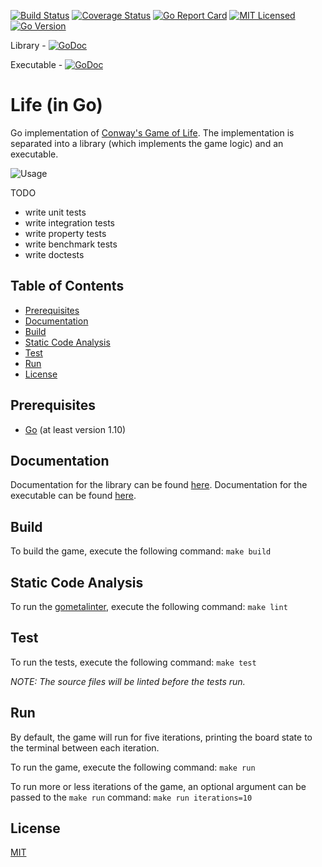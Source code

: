 [![Build Status](https://travis-ci.org/jeremy-miller/life-go.svg?branch=master)](https://travis-ci.org/jeremy-miller/life-go)
[![Coverage Status](https://coveralls.io/repos/github/jeremy-miller/life-go/badge.svg?branch=master)](https://coveralls.io/github/jeremy-miller/life-go?branch=master)
[![Go Report Card](https://goreportcard.com/badge/github.com/jeremy-miller/life-go)](https://goreportcard.com/report/github.com/jeremy-miller/life-go)
[![MIT Licensed](https://img.shields.io/badge/license-MIT-blue.svg)](https://github.com/jeremy-miller/life-go/blob/master/LICENSE)
[![Go Version](https://img.shields.io/badge/Go-1.10-blue.svg)]()

Library - [![GoDoc](https://godoc.org/github.com/jeremy-miller/life-go/internal/life?status.svg)](https://godoc.org/github.com/jeremy-miller/life-go/internal/life)

Executable - [![GoDoc](https://godoc.org/github.com/jeremy-miller/life-go/cmd/life?status.svg)](https://godoc.org/github.com/jeremy-miller/life-go/cmd/life)

# Life (in Go)
Go implementation of [Conway's Game of Life](https://en.wikipedia.org/wiki/Conway%27s_Game_of_Life).
The implementation is separated into a library (which implements the game logic) and an executable.

![Usage](https://github.com/jeremy-miller/life-go/blob/master/usage.gif)

TODO
- write unit tests
- write integration tests
- write property tests
- write benchmark tests
- write doctests

## Table of Contents
- [Prerequisites](#prerequisites)
- [Documentation](#documentation)
- [Build](#build)
- [Static Code Analysis](#static-code-analysis)
- [Test](#test)
- [Run](#run)
- [License](#license)

## Prerequisites
- [Go](https://golang.org/doc/install) (at least version 1.10)

## Documentation
Documentation for the library can be found [here](https://godoc.org/github.com/jeremy-miller/life-go/internal/life).
Documentation for the executable can be found [here](https://godoc.org/github.com/jeremy-miller/life-go/cmd/life).

## Build
To build the game, execute the following command: ```make build```

## Static Code Analysis
To run the [gometalinter](https://github.com/alecthomas/gometalinter), execute the following command:
```make lint```

## Test
To run the tests, execute the following command: ```make test```

_NOTE: The source files will be linted before the tests run._

## Run
By default, the game will run for five iterations, printing the board state to the terminal between each iteration.

To run the game, execute the following command: ```make run```

To run more or less iterations of the game, an optional argument can be passed to the `make run` command: ```make run iterations=10```

## License
[MIT](https://github.com/jeremy-miller/life-go/blob/master/LICENSE)
